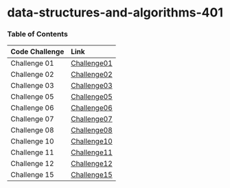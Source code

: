 # data-structures-and-algorithms-401

### Table of Contents

|      Code Challenge       |                 Link                   |
| :-------------------------| :------------------------------------- |
|     Challenge 01          |   [Challenge01](Challenge01/readme.md) |
|     Challenge 02          |   [Challenge02](Challenge02/readme.md) |
|     Challenge 03          |   [Challenge03](Challenge03/readme.md) |
|     Challenge 05          |   [Challenge05](Challenge05/readme.md) |
|     Challenge 06          |   [Challenge06](Challenge05/readme1.md)|
|     Challenge 07          |   [Challenge07](Challenge05/readme2.md)|
|     Challenge 08          |   [Challenge08](Challenge05/readme3.md)|
|     Challenge 10          |   [Challenge10](Challenge10/readme.md) |
|     Challenge 11          |   [Challenge11](Challenge10/readme1.md)|
|     Challenge 12          |   [Challenge12](Challenge10/readme2.md)|
|     Challenge 15          |   [Challenge15](Challenge10/readme3.md)|